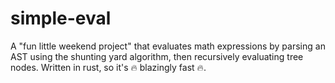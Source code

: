 # simple-eval

A "fun little weekend project" that evaluates math expressions by parsing an AST using the shunting yard algorithm, then recursively evaluating tree nodes. Written in rust, so it's :fire: blazingly fast :fire:.

